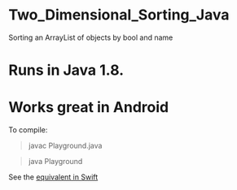 # Two_Dimensional_Sorting_Java
Sorting an ArrayList of objects by bool and name

# Runs in Java 1.8.

# Works great in Android

To compile:

> javac Playground.java

> java Playground



See the [equivalent in Swift](https://github.com/mevdev/2d_Sorting_Swift "Swift Compare")